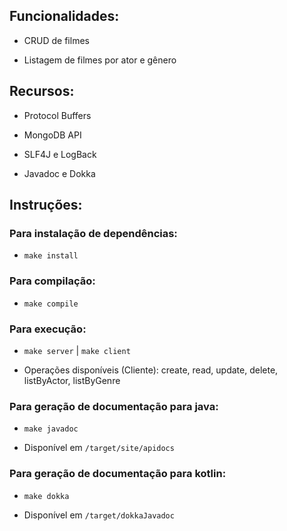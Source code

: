 ## Funcionalidades:

- CRUD de filmes

- Listagem de filmes por ator e gênero

## Recursos:

- Protocol Buffers

- MongoDB API

- SLF4J e LogBack

- Javadoc e Dokka

## Instruções:

### Para instalação de dependências:

- `make install`

### Para compilação:

- `make compile`

### Para execução:

- `make server` | `make client`

- Operações disponíveis (Cliente): create, read, update, delete, listByActor, listByGenre

### Para geração de documentação para java:

- `make javadoc`

- Disponível em `/target/site/apidocs`

### Para geração de documentação para kotlin:

- `make dokka`

- Disponível em `/target/dokkaJavadoc`


